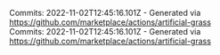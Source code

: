 Commits: 2022-11-02T12:45:16.101Z - Generated via https://github.com/marketplace/actions/artificial-grass
<br>
Commits: 2022-11-02T12:45:16.101Z - Generated via https://github.com/marketplace/actions/artificial-grass
<br>
